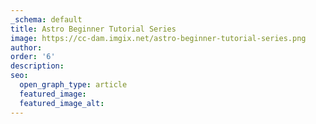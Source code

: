```yaml
---
_schema: default
title: Astro Beginner Tutorial Series
image: https://cc-dam.imgix.net/astro-beginner-tutorial-series.png
author:
order: '6'
description:
seo:
  open_graph_type: article
  featured_image:
  featured_image_alt:
---
```

